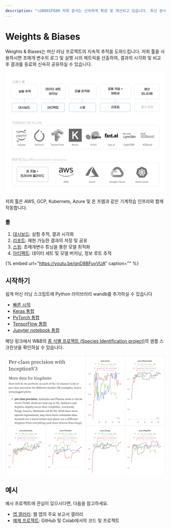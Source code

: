 ```yaml
---
description: "\U0001F680 저희 문서는 신속하게 확장 및 개선되고 있습니다. 최신 문서를 참조하시려면 영문 버전 문서를 확인하시기 바랍니다."
---
```


# Weights & Biases

Weights & Biases는 머신 러닝 프로젝트의 지속적 추적을 도와드립니다. 저희 툴을 사용하시면 초매개 변수의 로그 및 실행 시의 메트릭을 산출하여, 결과의 시각화 및 비교 후 결과를 동료와 신속히 공유하실 수 있습니다.

![](.gitbook/assets/dsbuffer%20%281%29%20%281%29%20%281%29%20%281%29%20%281%29%20%281%29%20%281%29.jpg)

저희 툴은 AWS, GCP, Kubernets, Azure 및 온 프렘과 같은 기계학습 인프라와 함께 작동합니다.

### **툴**

1. [ 대시보드](https://docs.wandb.ai/v/ko/app): 실험 추적, 결과 시각화
2. [ 리포트](https://docs.wandb.ai/v/ko/reports): 재현 가능한 결과의 저장 및 공유
3.  [스윕](https://docs.wandb.ai/v/ko/sweeps): 초매개변수 튜닝을 통한 모델 최적화
4.  [아티팩트](https://app.gitbook.com/@weights-and-biases/s/docs/~/drafts/-MXlkt0w_LJT2O4GjjNV/v/ko/artifacts): 데이터 세트 및 모델 버저닝, 정보 루트 추적

{% embed url="https://youtu.be/gnD8BFuyVUA" caption="" %}

##  **시작하기**

 쉽게 머신 러닝 스크립트에 Python 라이브러리 wandb를 추가하실 수 있습니다

*  [​빠른 시작](https://docs.wandb.ai/v/ko/quickstart)**​**
* [Keras 통합](https://docs.wandb.ai/v/ko/integrations/keras)
* [PyTorch 통합](https://docs.wandb.ai/v/ko/integrations/pytorch)
* [TensorFlow 통합](https://docs.wandb.ai/v/ko/integrations/tensorflow)
* [Jupyter notebook 통합](https://docs.wandb.ai/v/ko/integrations/jupyter)

해당 링크에서 W&B의 [종 식별 프로젝트 \(Species Identification project\)](https://app.wandb.ai/stacey/curr_learn/reports?view=stacey%2FSpecies%20Identification)의 샘플 스크린샷을 확인하실 수 있습니다.

![](.gitbook/assets/screen-shot-2020-08-07-at-1.16.16-pm.png)

##  **예시**

예시 프로젝트에 관심이 있으시다면, 다음을 참고하세요.

* [앱 갤러리](https://app.wandb.ai/gallery): 웹 앱의 주요 보고서 갤러리
* [예제 프로젝트](https://docs.wandb.ai/v/ko/examples): GitHub 및 Colab에서의 코드 및 프로젝트

